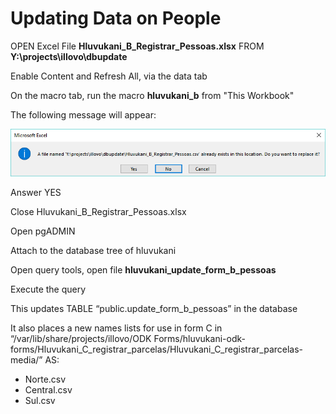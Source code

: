 # Updating Data on People

OPEN Excel File **Hluvukani\_B\_Registrar\_Pessoas.xlsx** FROM **Y:\projects\illovo\dbupdate**

Enable Content and Refresh All, via the data tab

On the macro tab, run the macro **hluvukani\_b** from "This Workbook"

The following message will appear:

![](/assets/people_update_warn.png)

Answer YES

Close Hluvukani\_B\_Registrar\_Pessoas.xlsx

Open pgADMIN

Attach to the database tree of hluvukani

Open query tools, open file **hluvukani\_update\_form\_b\_pessoas** 

Execute the query



This updates TABLE “public.update\_form\_b\_pessoas” in the database

It also places a new names lists for use in form C in “/var/lib/share/projects/illovo/ODK Forms/hluvukani-odk-forms/Hluvukani\_C\_registrar\_parcelas/Hluvukani\_C\_registrar\_parcelas-media/” AS:

* Norte.csv
* Central.csv
* Sul.csv



